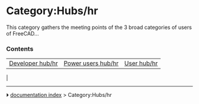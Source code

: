 # Category:Hubs/hr
This category gathers the meeting points of the 3 broad categories of users of FreeCAD\...

### Contents

|     |     |     |
| --- | --- | --- |
| [Developer hub/hr](Developer_hub/hr.md) | [Power users hub/hr](Power_users_hub/hr.md) | [User hub/hr](User_hub/hr.md) |
|



---
⏵ [documentation index](../README.md) > Category:Hubs/hr
